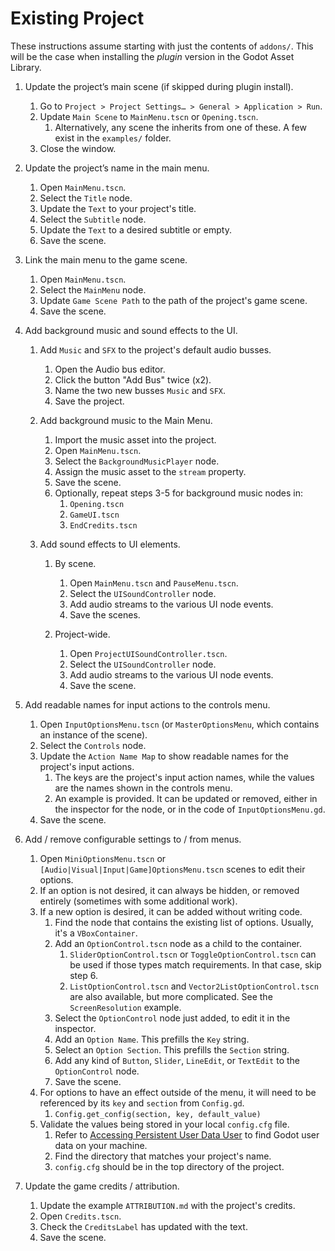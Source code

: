 # Existing Project

These instructions assume starting with just the contents of `addons/`. This will be the case when installing the *plugin* version in the Godot Asset Library.


1.  Update the project’s main scene (if skipped during plugin install).


	1.  Go to `Project > Project Settings… > General > Application > Run`.
	2.  Update `Main Scene` to `MainMenu.tscn` or `Opening.tscn`.
		1.  Alternatively, any scene the inherits from one of these. A few exist in the `examples/` folder.
	3.  Close the window.


2.  Update the project’s name in the main menu.


	1.  Open `MainMenu.tscn`.
	2.  Select the `Title` node.
	3.  Update the `Text` to your project's title.
	4.  Select the `Subtitle` node.
	5.  Update the `Text` to a desired subtitle or empty.
	6.  Save the scene.


3.  Link the main menu to the game scene.


	1.  Open `MainMenu.tscn`.
	2.  Select the `MainMenu` node.
	3.  Update `Game Scene Path` to the path of the project's game scene.
	4.  Save the scene.


4.  Add background music and sound effects to the UI.

	1.  Add `Music` and `SFX` to the project's default audio busses.

		1.  Open the Audio bus editor.
		2.  Click the button "Add Bus" twice (x2).
		3.  Name the two new busses `Music` and `SFX`.
		4.  Save the project.

	2.  Add background music to the Main Menu.

		1.  Import the music asset into the project.
		2.  Open `MainMenu.tscn`.
		3.  Select the `BackgroundMusicPlayer` node.
		4.  Assign the music asset to the `stream` property.
		5.  Save the scene.
		6.  Optionally, repeat steps 3-5 for background music nodes in:
			1.  `Opening.tscn`
			2.  `GameUI.tscn`
			3.  `EndCredits.tscn`


	3.  Add sound effects to UI elements.

		1.  By scene.


			1.  Open `MainMenu.tscn` and `PauseMenu.tscn`.
			2.  Select the `UISoundController` node.
			3.  Add audio streams to the various UI node events.
			4.  Save the scenes.


		2.  Project-wide.


			1.  Open `ProjectUISoundController.tscn`.
			2.  Select the `UISoundController` node.
			3.  Add audio streams to the various UI node events.
			4.  Save the scene.


5.  Add readable names for input actions to the controls menu.


	1.  Open `InputOptionsMenu.tscn` (or `MasterOptionsMenu`, which contains an instance of the scene).
	2.  Select the `Controls` node.
	3.  Update the `Action Name Map` to show readable names for the project's input actions.
		1.  The keys are the project's input action names, while the values are the names shown in the controls menu.
		2.  An example is provided. It can be updated or removed, either in the inspector for the node, or in the code of `InputOptionsMenu.gd`.
	4.  Save the scene.


6.  Add / remove configurable settings to / from menus.


	1.  Open `MiniOptionsMenu.tscn` or `[Audio|Visual|Input|Game]OptionsMenu.tscn` scenes to edit their options.
	2.  If an option is not desired, it can always be hidden, or removed entirely (sometimes with some additional work).
	3.  If a new option is desired, it can be added without writing code.
		1.  Find the node that contains the existing list of options. Usually, it's a `VBoxContainer`.
		2.  Add an `OptionControl.tscn` node as a child to the container.
			1.  `SliderOptionControl.tscn` or `ToggleOptionControl.tscn` can be used if those types match requirements. In that case, skip step 6.
			2.  `ListOptionControl.tscn` and `Vector2ListOptionControl.tscn` are also available, but more complicated. See the `ScreenResolution` example.
		3.  Select the `OptionControl` node just added, to edit it in the inspector.
		4.  Add an `Option Name`. This prefills the `Key` string.
		5.  Select an `Option Section`. This prefills the `Section` string.
		6.  Add any kind of `Button`, `Slider`, `LineEdit`, or `TextEdit` to the `OptionControl` node.
		7.  Save the scene.
	4.  For options to have an effect outside of the menu, it will need to be referenced by its `key` and `section` from `Config.gd`.
		1.  `Config.get_config(section, key, default_value)`
	5.  Validate the values being stored in your local `config.cfg` file.
		1.  Refer to [Accessing Persistent User Data User](https://docs.godotengine.org/en/stable/tutorials/io/data_paths.html#accessing-persistent-user-data-user) to find Godot user data on your machine.
		2.  Find the directory that matches your project's name.
		3.  `config.cfg` should be in the top directory of the project.


7.  Update the game credits / attribution.


	1.  Update the example `ATTRIBUTION.md` with the project's credits.
	2.  Open `Credits.tscn`.
	3.  Check the `CreditsLabel` has updated with the text.
	4.  Save the scene.
